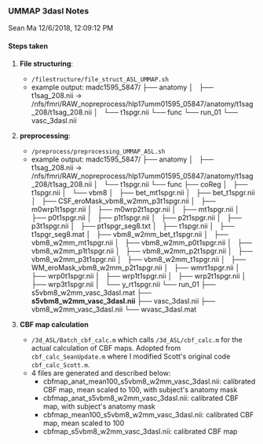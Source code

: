 ### UMMAP 3dasl Notes
Sean Ma
12/6/2018, 12:09:12 PM

#### Steps taken
1. **File structuring**:
    - `/filestructure/file_struct_ASL_UMMAP.sh`
    - example output:
      madc1595_5847/
      ├── anatomy
      │   ├── t1sag_208.nii ->    /nfs/fmri/RAW_nopreprocess/hlp17umm01595_05847/anatomy/t1sag_208/t1sag_208.nii
      │   └── t1spgr.nii
      └── func
          └── run_01
              └── vasc_3dasl.nii

2. **preprocessing**:
    - `/preprocess/preprocessing_UMMAP_ASL.sh`
    - example output:
      madc1595_5847/
      ├── anatomy
      │   ├── t1sag_208.nii -> /nfs/fmri/RAW_nopreprocess/hlp17umm01595_05847/anatomy/t1sag_208/t1sag_208.nii
      │   └── t1spgr.nii
      └── func
        ├── coReg
        │   ├── t1spgr.nii
        │   └── vbm8
        │       ├── bet_mt1spgr.nii
        │       ├── bet_t1spgr.nii
        │       ├── CSF_eroMask_vbm8_w2mm_p3t1spgr.nii
        │       ├── m0wrp1t1spgr.nii
        │       ├── m0wrp2t1spgr.nii
        │       ├── mt1spgr.nii
        │       ├── p0t1spgr.nii
        │       ├── p1t1spgr.nii
        │       ├── p2t1spgr.nii
        │       ├── p3t1spgr.nii
        │       ├── pt1spgr_seg8.txt
        │       ├── t1spgr.nii
        │       ├── t1spgr_seg8.mat
        │       ├── vbm8_w2mm_bet_t1spgr.nii
        │       ├── vbm8_w2mm_mt1spgr.nii
        │       ├── vbm8_w2mm_p0t1spgr.nii
        │       ├── vbm8_w2mm_p1t1spgr.nii
        │       ├── vbm8_w2mm_p2t1spgr.nii
        │       ├── vbm8_w2mm_p3t1spgr.nii
        │       ├── vbm8_w2mm_t1spgr.nii
        │       ├── WM_eroMask_vbm8_w2mm_p2t1spgr.nii
        │       ├── wmrt1spgr.nii
        │       ├── wrp0t1spgr.nii
        │       ├── wrp1t1spgr.nii
        │       ├── wrp2t1spgr.nii
        │       ├── wrp3t1spgr.nii
        │       └── y_rt1spgr.nii
        └── run_01
            ├── s5vbm8_w2mm_vasc_3dasl.mat
            ├── **s5vbm8_w2mm_vasc_3dasl.nii**
            ├── vasc_3dasl.nii
            ├── vbm8_w2mm_vasc_3dasl.nii
            └── wvasc_3dasl.mat

3. **CBF map calculation**
    - `/3d_ASL/Batch_cbf_calc.m` which calls `/3d_ASL/cbf_calc.m` for the actual calculation of CBF maps. Adopted from `cbf_calc_SeanUpdate.m` where I modified Scott's original code `cbf_calc_Scott.m`.
    - 4 files are generated and described below:
        - cbfmap_anat_mean100_s5vbm8_w2mm_vasc_3dasl.nii: calibrated CBF map, mean scaled to 100, with subject's anatomy mask
        - cbfmap_anat_s5vbm8_w2mm_vasc_3dasl.nii: calibrated CBF map, with subject's anatomy mask
        - cbfmap_mean100_s5vbm8_w2mm_vasc_3dasl.nii: calibrated CBF map, mean scaled to 100
        - cbfmap_s5vbm8_w2mm_vasc_3dasl.nii: calibrated CBF map
